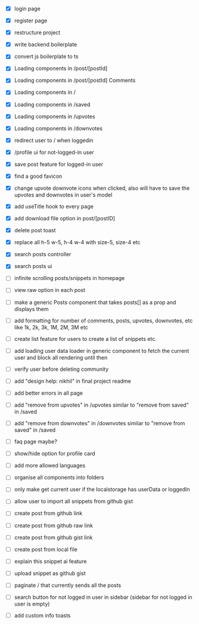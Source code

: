 - [x] login page
- [x] register page
- [x] restructure project
- [x] write backend boilerplate
- [x] convert js boilerplate to ts
- [x] Loading components in /post/[postId]
- [x] Loading components in /post/[postId] Comments
- [x] Loading components in /
- [x] Loading components in /saved
- [x] Loading components in /upvotes
- [x] Loading components in /downvotes
- [x] redirect user to / when loggedin
- [x] /profile ui for not-logged-in user
- [x] save post feature for logged-in user
- [x] find a good favicon
- [x] change upvote downvote icons when clicked, also will have to save the upvotes and downvotes in user's model
- [x] add useTitle hook to every page
- [x] add download file option in post/[postID]
- [x] delete post toast
- [x] replace all h-5 w-5, h-4 w-4 with size-5, size-4 etc
- [x] search posts controller
- [x] search posts ui

- [ ] infinite scrolling posts/snippets in homepage
- [ ] view raw option in each post
- [ ] make a generic Posts component that takes posts[] as a prop and displays them
- [ ] add formatting for number of comments, posts, upvotes, downvotes, etc like 1k, 2k, 3k, 1M, 2M, 3M etc
- [ ] create list feature for users to create a list of snippets etc.
- [ ] add loading user data loader in generic component to fetch the current user and block all rendering until then
- [ ] verify user before deleting community
- [ ] add "design help: nikhil" in final project readme
- [ ] add better errors in all page
- [ ] add "remove from upvotes" in /upvotes similar to "remove from saved" in /saved
- [ ] add "remove from downvotes" in /downvotes similar to "remove from saved" in /saved
- [ ] faq page maybe?
- [ ] show/hide option for profile card
- [ ] add more allowed languages
- [ ] organise all components into folders
- [ ] only make get current user if the localstorage has userData or loggedIn
- [ ] allow user to import all snippets from github gist
- [ ] create post from github link
- [ ] create post from github raw link
- [ ] create post from github gist link
- [ ] create post from local file
- [ ] explain this snippet ai feature
- [ ] upload snippet as github gist
- [ ] paginate / that currently sends all the posts
- [ ] search button for not logged in user in sidebar (sidebar for not logged in user is empty)
- [ ] add custom info toasts
